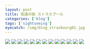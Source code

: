 ```yaml
---
layout: post
title: 街道の街 ストラスブール
categories: ['blog']
tags: ['sightseeing']
eyecatch: /img/blog_strasbourg01.jpg
---
```


<img src="/img/blog_strasbourg01.jpg" class="image-on-frame image-fade">

<img src="/img/blog_strasbourg02.jpg" class="image-on-frame image-fade">

<img src="/img/blog_strasbourg03.jpg" class="image-on-frame image-fade">

<img src="/img/blog_strasbourg04.jpg" class="image-on-frame-small image-fade">

<img src="/img/blog_strasbourg05.jpg" class="image-on-frame image-fade">

<img src="/img/blog_strasbourg06.jpg" class="image-on-frame image-fade">

<img src="/img/blog_strasbourg07.jpg" class="image-on-frame image-fade">

<img src="/img/blog_strasbourg08.jpg" class="image-on-frame image-fade">

<img src="/img/blog_strasbourg09.jpg" class="image-on-frame image-fade">

<img src="/img/blog_strasbourg10.jpg" class="image-on-frame image-fade">

<img src="/img/blog_strasbourg11.jpg" class="image-on-frame image-fade">

<img src="/img/blog_strasbourg12.jpg" class="image-on-frame image-fade">

<img src="/img/blog_strasbourg13.jpg" class="image-on-frame image-fade">